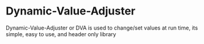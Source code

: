 # Dynamic-Value-Adjuster
Dynamic-Value-Adjuster or DVA is used to change/set values at run time, its simple, easy to use, and header only library
